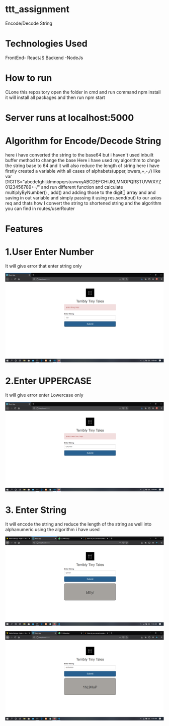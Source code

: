 # ttt_assignment
Encode/Decode String

# Technologies Used

FrontEnd- ReactJS
Backend -NodeJs

# How to run
CLone this repository open the folder in cmd and run command npm install it will install all packages and then run npm start

# Server runs at localhost:5000

# Algorithm for Encode/Decode String
here i have converted the string to the base64 but i haven't used inbuilt buffer method to change the base
Here i have used my algorithm to chnge the string base to 64 and it will also reduce the length of string 
here i have firstly created a variable with all cases of alphabets(upper,lowers,+,-,/) like 
var DIGITS="abcdefghijklmnopqrstuvwxyABCDEFGHIJKLMNOPQRSTUVWXYZ0123456789+-/" and run different function and calculate multiplyByNumber() , add() and adding those to the digit[] array and and saving in out variable and simply passing it using res.send(out) to our axios req   and thats how I convert the string to shortened string
and the algorithm you can find in routes/userRouter


# Features
# 1.User Enter Number 
It will give error that enter string only

![Test Image 1](https://github.com/Gauravsunil/ttt_assignment/blob/master/screenshots/Screenshot%20(149).png)


# 2.Enter UPPERCASE
It will give error enter Lowercase only

![Test Image 2](https://github.com/Gauravsunil/ttt_assignment/blob/master/screenshots/Screenshot%20(150).png)

# 3. Enter String
It will encode the string and reduce the length of the string as well into alphanumeric using the algorithm i  have used

![Test Image 8](https://github.com/Gauravsunil/ttt_assignment/blob/master/screenshots/Screenshot%20(153).png)

![Test Image 9](https://github.com/Gauravsunil/ttt_assignment/blob/master/screenshots/Screenshot%20(154).png)


